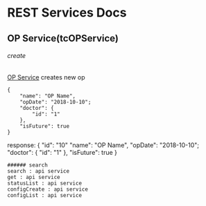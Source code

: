 # REST Services Docs
## OP Service(tcOPService)
###### create
[OP Service](#op-service)
creates new op

```
{
    "name": "OP Name",
    "opDate": "2018-10-10";
	"doctor": {
        "id": "1"
    },
	"isFuture": true
}
```
response: 
{
    "id": "10"
    "name": "OP Name",
    "opDate": "2018-10-10";
	"doctor": {
        "id": "1"
    },
	"isFuture": true
}
```
###### search
search : api service
get : api service
statusList : api service
configCreate : api service
configList : api service